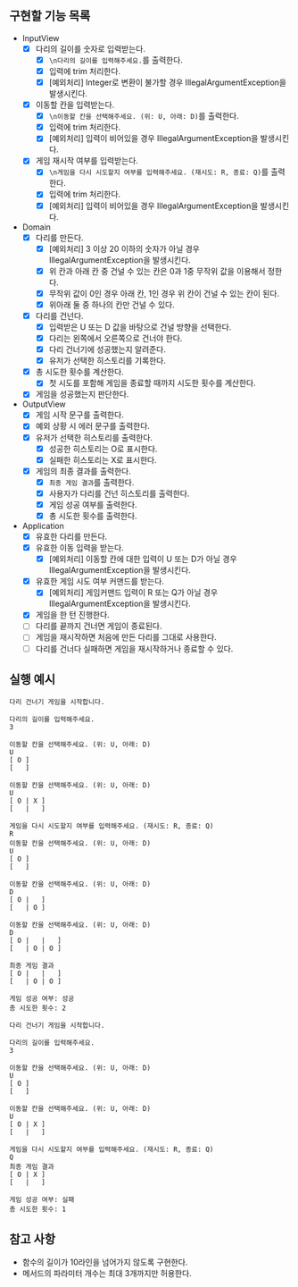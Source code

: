 ## 구현할 기능 목록
- InputView
  - [x] 다리의 길이를 숫자로 입력받는다.
    - [x] `\n다리의 길이를 입력해주세요.`를 출력한다.
    - [x] 입력에 trim 처리한다.
    - [x] [예외처리] Integer로 변환이 불가할 경우 IllegalArgumentException을 발생시킨다.
  - [x] 이동할 칸을 입력받는다.
    - [x] `\n이동할 칸을 선택해주세요. (위: U, 아래: D)`를 출력한다.
    - [x] 입력에 trim 처리한다.
    - [x] [예외처리] 입력이 비어있을 경우 IllegalArgumentException을 발생시킨다.
  - [x] 게임 재시작 여부를 입력받는다.
    - [x] `\n게임을 다시 시도할지 여부를 입력해주세요. (재시도: R, 종료: Q)`를 출력한다.
    - [x] 입력에 trim 처리한다.
    - [x] [예외처리] 입력이 비어있을 경우 IllegalArgumentException을 발생시킨다.
- Domain
  - [x] 다리를 만든다.
    - [x] [예외처리] 3 이상 20 이하의 숫자가 아닐 경우 IllegalArgumentException을 발생시킨다.
    - [x] 위 칸과 아래 칸 중 건널 수 있는 칸은 0과 1중 무작위 값을 이용해서 정한다.
    - [x] 무작위 값이 0인 경우 아래 칸, 1인 경우 위 칸이 건널 수 있는 칸이 된다.
    - [x] 위아래 둘 중 하나의 칸만 건널 수 있다.
  - [x] 다리를 건넌다.
    - [x] 입력받은 U 또는 D 값을 바탕으로 건널 방향을 선택한다.
    - [x] 다리는 왼쪽에서 오른쪽으로 건너야 한다.
    - [x] 다리 건너기에 성공했는지 알려준다.
    - [x] 유저가 선택한 히스토리를 기록한다. 
  - [x] 총 시도한 횟수를 계산한다.
    - [x] 첫 시도를 포함해 게임을 종료할 때까지 시도한 횟수를 계산한다.
  - [x] 게임을 성공했는지 판단한다.
- OutputView
  - [x] 게임 시작 문구를 출력한다.
  - [x] 예외 상황 시 에러 문구를 출력한다.
  - [x] 유저가 선택한 히스토리를 출력한다.
    - [x] 성공한 히스토리는 O로 표시한다.
    - [x] 실패한 히스토리는 X로 표시한다.
  - [x] 게임의 최종 결과를 출력한다.
    - [x] `최종 게임 결과`를 출력한다.
    - [x] 사용자가 다리를 건넌 히스토리를 출력한다.
    - [x] 게임 성공 여부를 출력한다.
    - [x] 총 시도한 횟수를 출력한다.
- Application
  - [x] 유효한 다리를 만든다.
  - [x] 유효한 이동 입력을 받는다.
    - [x] [예외처리] 이동할 칸에 대한 입력이 U 또는 D가 아닐 경우 IllegalArgumentException을 발생시킨다.
  - [x] 유효한 게임 시도 여부 커맨드를 받는다.
    - [x] [예외처리] 게임커맨드 입력이 R 또는 Q가 아닐 경우 IllegalArgumentException을 발생시킨다.
  - [x] 게임을 한 턴 진행한다.
  - [ ] 다리를 끝까지 건너면 게임이 종료된다.
  - [ ] 게임을 재시작하면 처음에 만든 다리를 그대로 사용한다.
  - [ ] 다리를 건너다 실패하면 게임을 재시작하거나 종료할 수 있다.
## 실행 예시
```
다리 건너기 게임을 시작합니다.

다리의 길이를 입력해주세요.
3

이동할 칸을 선택해주세요. (위: U, 아래: D)
U
[ O ]
[   ]

이동할 칸을 선택해주세요. (위: U, 아래: D)
U
[ O | X ]
[   |   ]

게임을 다시 시도할지 여부를 입력해주세요. (재시도: R, 종료: Q)
R
이동할 칸을 선택해주세요. (위: U, 아래: D)
U
[ O ]
[   ]

이동할 칸을 선택해주세요. (위: U, 아래: D)
D
[ O |   ]
[   | O ]

이동할 칸을 선택해주세요. (위: U, 아래: D)
D
[ O |   |   ]
[   | O | O ]

최종 게임 결과
[ O |   |   ]
[   | O | O ]

게임 성공 여부: 성공
총 시도한 횟수: 2
```

```
다리 건너기 게임을 시작합니다.

다리의 길이를 입력해주세요.
3

이동할 칸을 선택해주세요. (위: U, 아래: D)
U
[ O ]
[   ]

이동할 칸을 선택해주세요. (위: U, 아래: D)
U
[ O | X ]
[   |   ]

게임을 다시 시도할지 여부를 입력해주세요. (재시도: R, 종료: Q)
Q
최종 게임 결과
[ O | X ]
[   |   ]

게임 성공 여부: 실패
총 시도한 횟수: 1
```

## 참고 사항
- 함수의 길이가 10라인을 넘어가지 않도록 구현한다.
- 메서드의 파라미터 개수는 최대 3개까지만 허용한다.